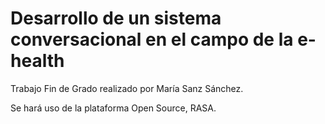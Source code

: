 # Desarrollo de un sistema conversacional en el campo de la e-health

Trabajo Fin de Grado realizado por María Sanz Sánchez.

Se hará uso de la plataforma Open Source, RASA.

